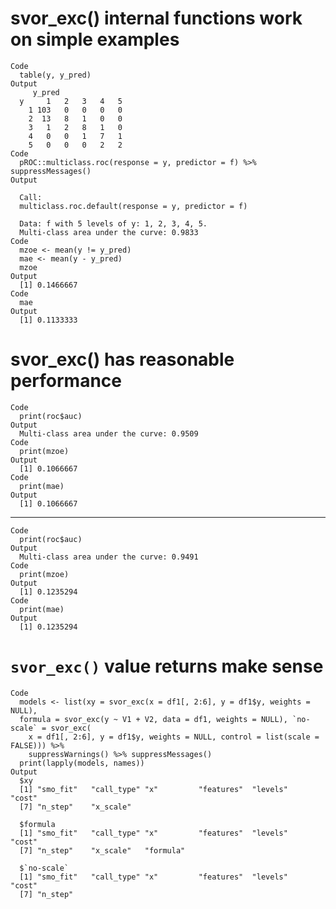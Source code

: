 # svor_exc() internal functions work on simple examples

    Code
      table(y, y_pred)
    Output
         y_pred
      y     1   2   3   4   5
        1 103   0   0   0   0
        2  13   8   1   0   0
        3   1   2   8   1   0
        4   0   0   1   7   1
        5   0   0   0   2   2
    Code
      pROC::multiclass.roc(response = y, predictor = f) %>% suppressMessages()
    Output
      
      Call:
      multiclass.roc.default(response = y, predictor = f)
      
      Data: f with 5 levels of y: 1, 2, 3, 4, 5.
      Multi-class area under the curve: 0.9833
    Code
      mzoe <- mean(y != y_pred)
      mae <- mean(y - y_pred)
      mzoe
    Output
      [1] 0.1466667
    Code
      mae
    Output
      [1] 0.1133333

# svor_exc() has reasonable performance

    Code
      print(roc$auc)
    Output
      Multi-class area under the curve: 0.9509
    Code
      print(mzoe)
    Output
      [1] 0.1066667
    Code
      print(mae)
    Output
      [1] 0.1066667

---

    Code
      print(roc$auc)
    Output
      Multi-class area under the curve: 0.9491
    Code
      print(mzoe)
    Output
      [1] 0.1235294
    Code
      print(mae)
    Output
      [1] 0.1235294

# `svor_exc()` value returns make sense

    Code
      models <- list(xy = svor_exc(x = df1[, 2:6], y = df1$y, weights = NULL),
      formula = svor_exc(y ~ V1 + V2, data = df1, weights = NULL), `no-scale` = svor_exc(
        x = df1[, 2:6], y = df1$y, weights = NULL, control = list(scale = FALSE))) %>%
        suppressWarnings() %>% suppressMessages()
      print(lapply(models, names))
    Output
      $xy
      [1] "smo_fit"   "call_type" "x"         "features"  "levels"    "cost"     
      [7] "n_step"    "x_scale"  
      
      $formula
      [1] "smo_fit"   "call_type" "x"         "features"  "levels"    "cost"     
      [7] "n_step"    "x_scale"   "formula"  
      
      $`no-scale`
      [1] "smo_fit"   "call_type" "x"         "features"  "levels"    "cost"     
      [7] "n_step"   
      

